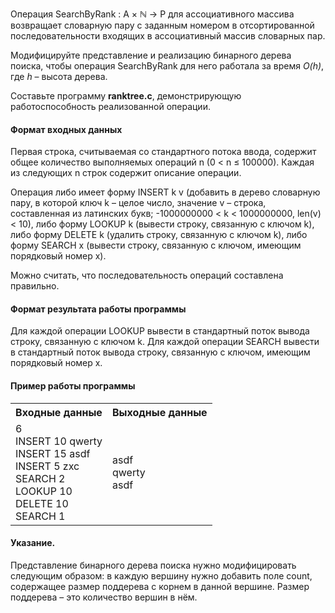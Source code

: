 <div class="stackedit__html"><p>Операция SearchByRank  : A × ℕ → P для ассоциативного массива возвращает словарную пару с заданным номером в отсортированной последовательности входящих в ассоциативный массив словарных пар.</p>
<p>Модифицируйте представление и реализацию бинарного дерева поиска, чтобы операция SearchByRank для него работала за время  <em>O(h)</em>, где  <em>h</em> – высота дерева.</p>
<p>Составьте программу <strong>ranktree.c</strong>, демонстрирующую работоспособность реализованной операции.</p>
<h4 id="формат-входных-данных">Формат входных данных</h4>
<p>Первая строка, считываемая со стандартного потока ввода, содержит общее количество выполняемых операций  n (0 &lt; n ≤ 100000). Каждая из следующих  n строк содержит описание операции.</p>
<p>Операция либо имеет форму INSERT  k v (добавить в дерево словарную пару, в которой ключ  k – целое число, значение  v – строка, составленная из латинских букв;  -1000000000 &lt; k &lt; 1000000000,  len(v) &lt; 10), либо форму LOOKUP  k (вывести строку, связанную с ключом  k), либо форму DELETE  k (удалить строку, связанную с ключом  k), либо форму SEARCH  x (вывести строку, связанную с ключом, имеющим порядковый номер  x).</p>
<p>Можно считать, что последовательность операций составлена правильно.</p>
<h4 id="формат-результата-работы-программы">Формат результата работы программы</h4>
<p>Для каждой операции LOOKUP вывести в стандартный поток вывода строку, связанную с ключом  k. Для каждой операции SEARCH вывести в стандартный поток вывода строку, связанную с ключом, имеющим порядковый номер  x.</p>
<h4 id="пример-работы-программы">Пример работы программы</h4>
<table>
  <tbody><tr>
    <th>Входные данные</th>
    <th>Выходные данные</th>
  </tr>
  <tr>
    <td>6  <br>INSERT 10 qwerty  <br>INSERT 15 asdf  <br>INSERT 5 zxc  <br>SEARCH 2  <br>LOOKUP 10  <br>DELETE 10  <br>SEARCH 1</td>
    <td>asdf <br>qwerty <br>asdf<br></td>
  </tr>
</tbody></table>
<h4 id="указание.">Указание.</h4>
<p>Представление бинарного дерева поиска нужно модифицировать следующим образом: в каждую вершину нужно добавить поле count, содержащее размер поддерева с корнем в данной вершине. Размер поддерева – это количество вершин в нём.</p>
</div>

